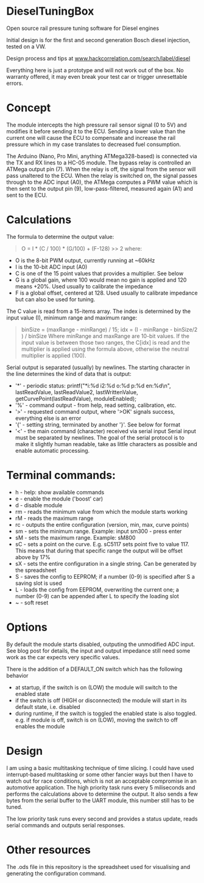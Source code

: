# DieselTuningBox
Open source rail pressure tuning software for Diesel engines

Initial design is for the first and second generation Bosch diesel injection, tested on a VW.

Design process and tips at www.hackcorrelation.com/search/label/diesel

Everything here is just a prototype and will not work out of the box.
No warranty offered, it may even break your test car or trigger unresettable errors.

# Concept
The module intercepts the high pressure rail sensor signal (0 to 5V) and modifies it before sending it to the ECU. Sending a lower value than the current one will cause the ECU to compensate and increase the rail pressure which in my case translates to decreased fuel consumption.

The Arduino (Nano, Pro Mini, anything ATMega328-based) is connected via the TX and RX lines to a HC-05 module.
The bypass relay is controlled an ATMega output pin (7). When the relay is off, the signal from the sensor will pass unaltered to the ECU. When the relay is switched on, the signal passes through to the ADC input (A0), the ATMega computes a PWM value which is then sent to the output pin (9), low-pass-filtered, measured again (A1) and sent to the ECU.

# Calculations

The formula to determine the output value:
> O = I * (C / 100) * (G/100) + (F-128) >> 2
where:
- O is the 8-bit PWM output, currently running at ~60kHz
- I is the 10-bit ADC input (A0)
- C is one of the 15 point values that provides a multiplier. See below
- G is a global gain, where 100 would mean no gain is applied and 120 means +20%. Used usually to calibrate the impedance
- F is a global offset, centered at 128. Used usually to calibrate impedance but can also be used for tuning.
 
The C value is read from a 15-items array. The index is determined by the input value (I), minimum range and maximum range:
> binSize = (maxRange - minRange) / 15;
> idx = (I - minRange - binSize/2 ) / binSize
Where minRange and maxRange are 10-bit values. If the input value is between those two ranges, the C[idx] is read and the multiplier is applied using the formula above, otherwise the neutral multiplier is applied (100).


Serial output is separated (usually) by newlines. The starting character in the line determines the kind of data that is output:
- '*' - periodic status: printf("*i:%d i2:%d o:%d p:%d en:%d\n", lastReadValue, lastReadValue2, lastWrittenValue, getCurvePoint(lastReadValue), moduleEnabled);
- '%' - command output - from help, read setting, calibration, etc.
- '>' - requested command output, where '>OK' signals success, everything else is an error
- '{' - setting string, terminated by another '}'. See below for format
- '<' - the main command (character) received via serial input
Serial input must be separated by newlines.
The goal of the serial protocol is to make it slightly human readable, take as little characters as possible and enable automatic processing.


# Terminal commands:
- h - help: show available commands
- e - enable the module ('boost' car)
- d - disable module
- rm - reads the minimum value from which the module starts working
- rM - reads the maximum range
- rc - outputs the entire configuration (version, min, max, curve points)
- sm - sets the minimum range. Example: input sm300 - press enter
- sM - sets the maximum range. Example: sM800
- sC - sets a point on the curve. E.g. sC5117 sets point five to value 117. This means that during that specific range the output will be offset above by 17%
- sX - sets the entire configuration in a single string. Can be generated by the spreadsheet
- S - saves the config to EEPROM; if a number (0-9) is specified after S a saving slot is used
- L - loads the config from EEPROM, overwriting the current one; a number (0-9) can be appended after L to specify the loading slot
- ~ - soft reset 

# Options
By default the module starts disabled, outputing the unmodified ADC input. See blog post for details, the input and output impedance still need some work as the car expects very specific values.

There is the addition of a DEFAULT_ON switch which has the following behavior
- at startup, if the switch is on (LOW) the module will switch to the enabled state
- if the switch is off (HIGH or disconnected) the module will start in its default state, i.e. disabled
- during runtime, if the switch is toggled the enabled state is also toggled. e.g. if module is off, switch is on (LOW), moving the switch to off enables the module

# Design

I am using a basic multitasking technique of time slicing. I could have used interrupt-based multitasking or some other fancier ways but then I have to watch out for race conditions, which is not an acceptable compromise in an automotive application.
The high priority task runs every 5 miliseconds and performs the calculations above to determine the output. It also sends a few bytes from the serial buffer to the UART module, this number still has to be tuned.

The low priority task runs every second and provides a status update, reads serial commands and outputs serial responses.

# Other resources
The .ods file in this repository is the spreadsheet used for visualising and generating the configuration command.
